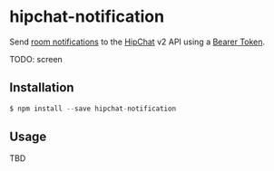 hipchat-notification
====================

Send [room notifications](https://www.hipchat.com/docs/apiv2/method/send_room_notification)
to the [HipChat](https://www.hipchat.com/) v2 API using a [Bearer Token](https://www.hipchat.com/docs/apiv2/auth).

TODO: screen


## Installation

```js
$ npm install --save hipchat-notification
```


## Usage

TBD
